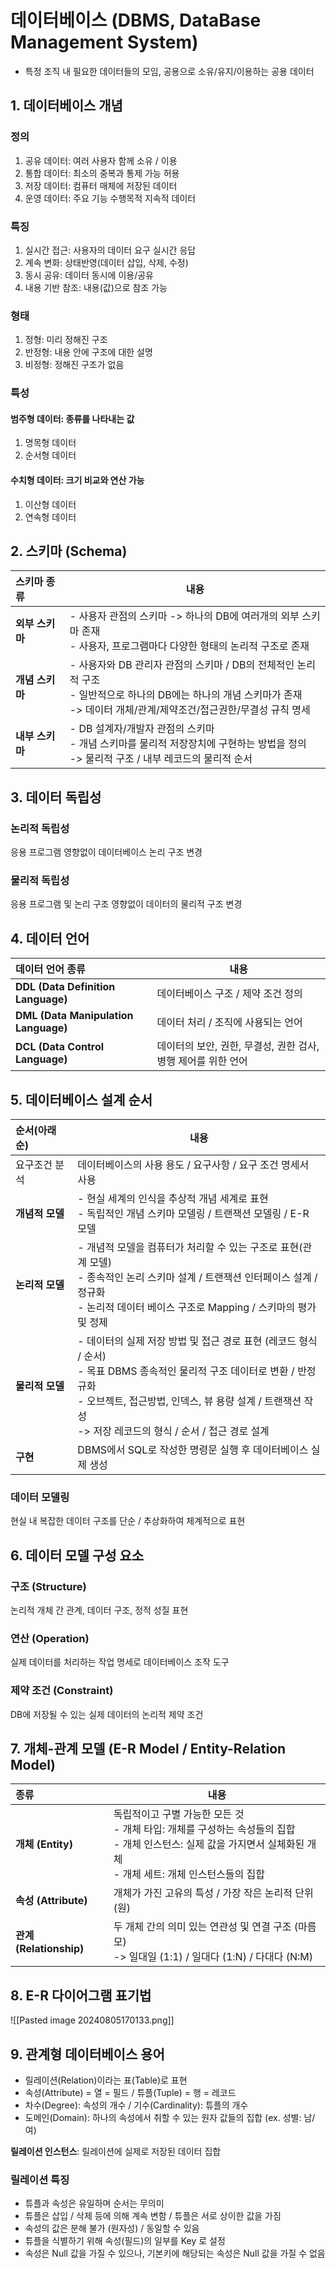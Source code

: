 
# 데이터베이스 (DBMS, DataBase Management System)
- 특정 조직 내 필요한 데이터들의 모임, 공용으로 소유/유지/이용하는 공용 데이터

## 1. 데이터베이스 개념

### 정의
1. 공유 데이터: 여러 사용자 함께 소유 / 이용
2. 통합 데이터: 최소의 중복과 통제 가능 허용
3. 저장 데이터: 컴퓨터 매체에 저장된 데이터
4. 운영 데이터: 주요 기능 수행목적 지속적 데이터
### 특징
1. 실시간 접근: 사용자의 데이터 요구 실시간 응답
2. 계속 변화: 상태반영(데이터 삽입, 삭제, 수정)
3. 동시 공유: 데이터 동시에 이용/공유
4. 내용 기반 참조: 내용(값)으로 참조 가능
### 형태
1. 정형: 미리 정해진 구조
2. 반정형: 내용 안에 구조에 대한 설명
3. 비정형: 정해진 구조가 없음
### 특성
#### 범주형 데이터: 종류를 나타내는 값
1. 명목형 데이터
2. 순서형 데이터
#### 수치형 데이터: 크기 비교와 연산 가능
1. 이산형 데이터
2. 연속형 데이터


## 2. 스키마 (Schema)
| 스키마 종류 | 내용                                                                                                             |
| :----- | -------------------------------------------------------------------------------------------------------------- |
| **외부 스키마** | - 사용자 관점의 스키마 -> 하나의 DB에 여러개의 외부 스키마 존재<br>- 사용자, 프로그램마다 다양한 형태의 논리적 구조로 존재                                    |
| **개념 스키마** | - 사용자와 DB 관리자 관점의 스키마 / DB의 전체적인 논리적 구조<br>- 일반적으로 하나의 DB에는 하나의 개념 스키마가 존재<br>-> 데이터 개체/관계/제약조건/접근권한/무결성 규칙 명세 |
| **내부 스키마** | - DB 설계자/개발자 관점의 스키마<br>- 개념 스키마를 물리적 저장장치에 구현하는 방법을 정의<br>-> 물리적 구조 / 내부 레코드의 물리적 순서                          |

## 3. 데이터 독립성
### 논리적 독립성
응용 프로그램 영향없이 데이터베이스 논리 구조 변경
### 물리적 독립성
응용 프로그램 및 논리 구조 영향없이 데이터의 물리적 구조 변경


## 4. 데이터 언어

| 데이터 언어 종류                        | 내용                                    |
| :------------------------------- | ------------------------------------- |
| **DDL (Data Definition Language)**   | 데이터베이스 구조 /  제약 조건 정의                 |
| **DML (Data Manipulation Language)** | 데이터 처리 / 조직에 사용되는 언어                  |
| **DCL (Data Control Language)**      | 데이터의 보안, 권한, 무결성, 권한 검사, 병행 제어를 위한 언어 |

## 5. 데이터베이스 설계 순서

| 순서(아래순) | 내용                                                                                                                                                        |
| :------ | --------------------------------------------------------------------------------------------------------------------------------------------------------- |
| 요구조건 분석 | 데이터베이스의 사용 용도 / 요구사항 / 요구 조건 명세서 사용                                                                                                                       |
| **개념적 모델**  | - 현실 세계의 인식을 추상적 개념 세계로 표현<br>- 독립적인 개념 스키마 모델링 / 트랜잭션 모델링 / E-R 모델                                                                                       |
| **논리적 모델**  | - 개념적 모델을 컴퓨터가 처리할 수 있는 구조로 표현(관계 모델)<br>- 종속적인 논리 스키마 설계 / 트랜잭션 인터페이스 설계 / 정규화<br>- 논리적 데이터 베이스 구조로 Mapping / 스키마의 평가 및 정제                               |
| **물리적 모델**  | - 데이터의 실제 저장 방법 및 접근 경로 표현 (레코드 형식 / 순서)<br>- 목표 DBMS 종속적인 물리적 구조 데이터로 변환 / 반정규화<br>- 오브젝트, 접근방법, 인덱스, 뷰 용량 설계 / 트랜잭션 작성<br>-> 저장 레코드의 형식 / 순서 / 접근 경로 설계 |
| **구현**      | DBMS에서 SQL로 작성한 명령문 실행 후 데이터베이스 실제 생성                                                                                                                     |
### 데이터 모델링
현실 내 복잡한 데이터 구조를 단순 / 추상화하여 체계적으로 표현

## 6. 데이터 모델 구성 요소
### 구조 (Structure)
논리적 개체 간 관계, 데이터 구조, 정적 성질 표현
### 연산 (Operation)
실제 데이터를 처리하는 작업 명세로 데이터베이스 조작 도구
### 제약 조건 (Constraint)
DB에 저장될 수 있는 실제 데이터의 논리적 제약 조건

## 7. 개체-관계 모델 (E-R Model / Entity-Relation Model)

| 종류                | 내용                                                                                                       |
| :---------------- | -------------------------------------------------------------------------------------------------------- |
| **개체 (Entity)**       | 독립적이고 구별 가능한 모든 것<br>- 개체 타입: 개체를 구성하는 속성들의 집합<br>- 개체 인스턴스: 실제 값을 가지면서 실체화된 개체<br>- 개체 세트: 개체 인스턴스들의 집합 |
| **속성 (Attribute)**    | 개체가 가진 고유의 특성 / 가장 작은 논리적 단위 (원)                                                                         |
| **관계 (Relationship)** | 두 개체 간의 의미 있는 연관성 및 연결 구조 (마름모)<br>-> 일대일 (1:1) / 일대다 (1:N) / 다대다 (N:M)                                  |

## 8. E-R 다이어그램 표기법

![[Pasted image 20240805170133.png]]

## 9. 관계형 데이터베이스 용어
- 릴레이션(Relation)이라는 표(Table)로 표현
- 속성(Attribute) = 열 = 필드 / 튜플(Tuple) = 행 = 레코드
- 차수(Degree): 속성의 개수 / 기수(Cardinality): 튜플의 개수
- 도메인(Domain): 하나의 속성에서 취할 수 있는 원자 값들의 집합 (ex. 성별: 남/여)

**릴레이션 인스턴스**: 릴레이션에 실제로 저장된 데이터 집합

### 릴레이션 특징
- 튜플과 속성은 유일하며 순서는 무의미
- 튜플은 삽입 / 삭제 등에 의해 계속 변함 / 튜플은 서로 상이한 값을 가짐
- 속성의 값은 분해 불가 (원자성) / 동일할 수 있음
- 튜플을 식별하기 위해 속성(필드)의 일부를 Key 로 설정
- 속성은 Null 값을 가질 수 있으나, 기본키에 해당되는 속성은 Null 값을 가질 수 없음

